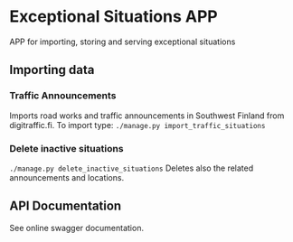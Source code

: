 # Exceptional Situations APP
APP for importing, storing and serving exceptional situations

## Importing data
### Traffic Announcements
Imports road works and traffic announcements in Southwest Finland from digitraffic.fi.
To import type:
`./manage.py import_traffic_situations`

### Delete inactive situations
`./manage.py delete_inactive_situations`
Deletes also the related announcements and locations.

## API Documentation
See online swagger documentation. 
